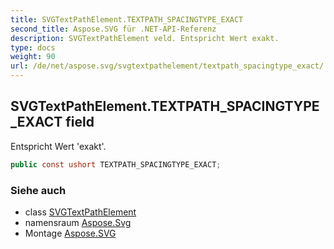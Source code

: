 ```yaml
---
title: SVGTextPathElement.TEXTPATH_SPACINGTYPE_EXACT
second_title: Aspose.SVG für .NET-API-Referenz
description: SVGTextPathElement veld. Entspricht Wert exakt.
type: docs
weight: 90
url: /de/net/aspose.svg/svgtextpathelement/textpath_spacingtype_exact/
---
```

## SVGTextPathElement.TEXTPATH_SPACINGTYPE_EXACT field

Entspricht Wert 'exakt'.

```csharp
public const ushort TEXTPATH_SPACINGTYPE_EXACT;
```

### Siehe auch

* class [SVGTextPathElement](../)
* namensraum [Aspose.Svg](../../svgtextpathelement/)
* Montage [Aspose.SVG](../../../)


